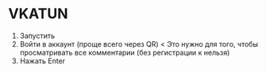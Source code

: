 # VKATUN
1. Запустить
2. Войти в аккаунт (проще всего через QR) < Это нужно для того, чтобы просматривать все комментарии (без регистрации к нельзя)
3. Нажать Enter
